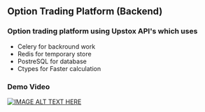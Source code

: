 ## Option Trading Platform (Backend) 

### Option trading platform using Upstox API's which uses
- Celery for backround work
- Redis for temporary store
- PostreSQL for database
- Ctypes for Faster calculation


### Demo Video
[![IMAGE ALT TEXT HERE](https://firebasestorage.googleapis.com/v0/b/squarespace-chat.appspot.com/o/images%2Foption-trading.png?alt=media&token=3b95e0a5-8fd9-4f30-a5f1-59a5448ad34e)](https://www.youtube.com/watch?v=nE4myFQv-Co)
